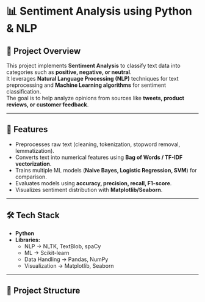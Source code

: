 # 📊 Sentiment Analysis using Python & NLP

## 📌 Project Overview
This project implements **Sentiment Analysis** to classify text data into categories such as **positive, negative, or neutral**.  
It leverages **Natural Language Processing (NLP)** techniques for text preprocessing and **Machine Learning algorithms** for sentiment classification.  
The goal is to help analyze opinions from sources like **tweets, product reviews, or customer feedback**.

---

## 🚀 Features
- Preprocesses raw text (cleaning, tokenization, stopword removal, lemmatization).  
- Converts text into numerical features using **Bag of Words / TF-IDF vectorization**.  
- Trains multiple ML models (**Naive Bayes, Logistic Regression, SVM**) for comparison.  
- Evaluates models using **accuracy, precision, recall, F1-score**.  
- Visualizes sentiment distribution with **Matplotlib/Seaborn**.  

---

## 🛠️ Tech Stack
- **Python**  
- **Libraries:**  
  - NLP → NLTK, TextBlob, spaCy  
  - ML → Scikit-learn  
  - Data Handling → Pandas, NumPy  
  - Visualization → Matplotlib, Seaborn  

---

## 📂 Project Structure


